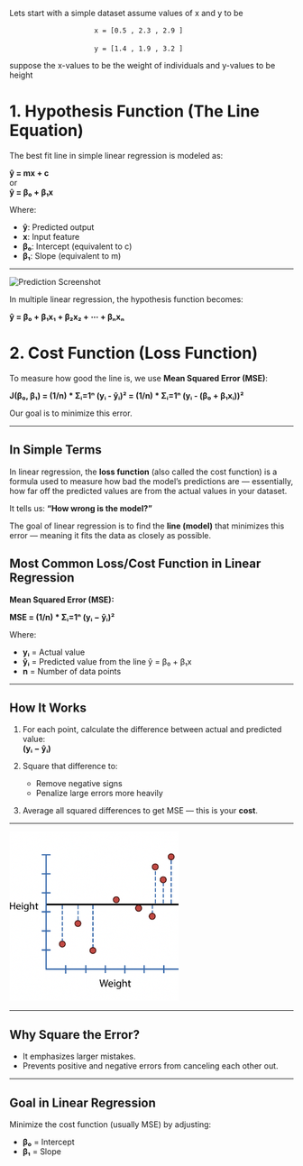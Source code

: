 Lets start with a simple dataset
assume values of x and y to be 

                         x = [0.5 , 2.3 , 2.9 ]                         

                         y = [1.4 , 1.9 , 3.2 ]
                         
suppose the x-values to be the weight of individuals and y-values to be height                        


# 1. Hypothesis Function (The Line Equation)

The best fit line in simple linear regression is modeled as:

**ŷ = mx + c**  
or  
**ŷ = β₀ + β₁x**

Where:  
- **ŷ**: Predicted output  
- **x**: Input feature  
- **β₀**: Intercept (equivalent to c)  
- **β₁**: Slope (equivalent to m)

---
![Prediction Screenshot](4%20-%20prediction.png)



In multiple linear regression, the hypothesis function becomes:

**ŷ = β₀ + β₁x₁ + β₂x₂ + ⋯ + βₙxₙ**

# 2. Cost Function (Loss Function)

To measure how good the line is, we use **Mean Squared Error (MSE)**:

**J(β₀, β₁) = (1/n) * Σᵢ=1ⁿ (yᵢ - ŷᵢ)² = (1/n) * Σᵢ=1ⁿ (yᵢ - (β₀ + β₁xᵢ))²**

Our goal is to minimize this error.

---

## In Simple Terms

In linear regression, the **loss function** (also called the cost function) is a formula used to measure how bad the model’s predictions are — essentially, how far off the predicted values are from the actual values in your dataset.

It tells us: **“How wrong is the model?”**

The goal of linear regression is to find the **line (model)** that minimizes this error — meaning it fits the data as closely as possible.


## Most Common Loss/Cost Function in Linear Regression

**Mean Squared Error (MSE):**

**MSE = (1/n) * Σᵢ=1ⁿ (yᵢ − ŷᵢ)²**

Where:

- **yᵢ** = Actual value  
- **ŷᵢ** = Predicted value from the line ŷ = β₀ + β₁x  
- **n** = Number of data points

---

## How It Works

1. For each point, calculate the difference between actual and predicted value:  
   **(yᵢ − ŷᵢ)**

2. Square that difference to:
   - Remove negative signs  
   - Penalize large errors more heavily

3. Average all squared differences to get MSE — this is your **cost**.

---
<img src="5%20-%20R%20square%20-%20residual%20definition.png" width="300">


---

## Why Square the Error?

- It emphasizes larger mistakes.
- Prevents positive and negative errors from canceling each other out.

---

## Goal in Linear Regression

Minimize the cost function (usually MSE) by adjusting:
- **β₀** = Intercept  
- **β₁** = Slope  

